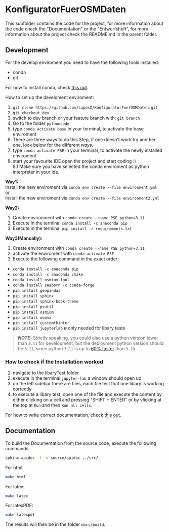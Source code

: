 # KonfiguratorFuerOSMDaten

This subfolder contains the code for the project, for more information about the
code check the "Documentation" or the "Entwurfsheft", for more information about
the project check the README.md in the parent folder.


## Development

For the develop enviroment you need to have the following tools installed:
- conda
- git  

For how to install conda, check [this out](https://docs.conda.io/projects/conda/en/latest/user-guide/install/index.html).

How to set up the develoment enviroment:
1. `git clone https://github.com/LuposX/KonfiguratorFuerOSMDaten.git`
2. `git checkout dev`
3. switch to dev branch or your feature branch with: `git branch`
4. Go to the folder `pythoncode`
5. type `conda activate base` in your terminal, to activate the base enviroment
6. There are three ways to do this Step, if one doesn't work try another one, look below for the different *ways*.
7. type `conda activate PSE` in your terminal, to activate the newly installed enviroment
8. start your favourite IDE open the project and start coding :)  
8.1 Make sure you have selected the conda enviroment as python interpreter in your ide.

**Way1:**  
Install the new enviroment via `conda env create --file environment.yml`  
or    
Install the new enviroment via `conda env create --file environment2.yml`    


**Way2:**  
1. Create environment with `conda create --name PSE python=3.11`  
2. Execute in the terminal `conda install -c anaconda pip`  
3. Execute in the terminal `pip install -r requirements.txt`


**Way3(Manually):**  
1. Create environment with `conda create --name PSE python=3.11`  
2. activate the enviroment with `conda activate PSE`  
2. Execute the following command in the exact order:  
- `conda install -c anaconda pip`  
- `conda install -c anaconda cmake`  
- `conda install osmium-tool`  
- `conda install seaborn -c conda-forge`  
- `pip install geopandas`  
- `pip install sphinx`  
- `pip install sphinx-book-theme `  
- `pip install psutil`  
- `pip install osmium`  
- `pip install osmnx`  
- `pip install customtkinter`  
- `pip install jupyterlab` # only needed for libary tests

> **_NOTE:_** Strictly speaking, you could also use a python version lower than `3.11` for development, but the deployment python version should be `3.11`, since python `3.11` is up to [60% faster](https://docs.python.org/3/whatsnew/3.11.html) than `3.10`.
 
### How to check if the Installation worked  

1. navigate to the libaryTest folder 
2. execute in the terminal `jupyter-lab` a window should open up
3. on the left sidebar there are files, each file test that one libary is working correctly
4. to execute a libary test, open one of the file and execute the content by either clicking on a cell and pressing "SHIFT + ENTER" or by vlicking at the top at `Run` and then `Run all cells`.


For how to write correct documentation, check [this out](https://sphinxcontrib-napoleon.readthedocs.io/en/latest/example_google.html).

## Documentation

To build the Documentation from the source code, execute the following commands:
```sh
sphinx-apidoc -f -o source/apidoc ../src/
```
For html:
```sh
make html
```
For latex:
```sh
make latex
```
For latexPDF:
```sh
make latexpdf
```

The results will then be in the folder `docs/build`.
